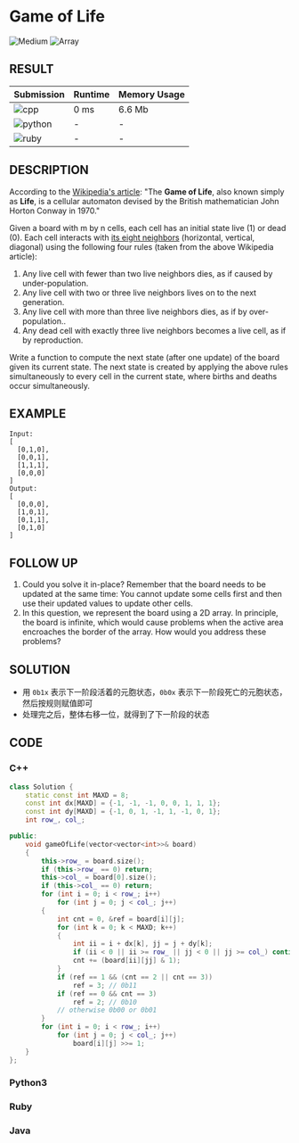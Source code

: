 # Game of Life

![Medium](https://img.shields.io/badge/-Medium-f0ad4e.svg) ![Array](https://img.shields.io/badge/数组-Array-007ec6.svg)

## RESULT

| Submission                                                        | Runtime | Memory Usage |
| ----------------------------------------------------------------- | ------- | ------------ |
| ![cpp](https://img.shields.io/badge/leetcode289-cpp-f34b7d.svg)   | 0 ms    | 6.6 Mb       |
| ![python](https://img.shields.io/badge/leetcode289-py-3572A5.svg) | -       | -            |
| ![ruby](https://img.shields.io/badge/leetcode289-rb-701516.svg)   | -       | -            |

## DESCRIPTION

According to the [Wikipedia's article](https://en.wikipedia.org/wiki/Conway%27s_Game_of_Life): "The **Game of Life**, also known simply as **Life**, is a cellular automaton devised by the British mathematician John Horton Conway in 1970."

Given a board with m by n cells, each cell has an initial state live (1) or dead (0). Each cell interacts with [its eight neighbors](https://en.wikipedia.org/wiki/Moore_neighborhood) (horizontal, vertical, diagonal) using the following four rules (taken from the above Wikipedia article):

1. Any live cell with fewer than two live neighbors dies, as if caused by under-population.
2. Any live cell with two or three live neighbors lives on to the next generation.
3. Any live cell with more than three live neighbors dies, as if by over-population..
4. Any dead cell with exactly three live neighbors becomes a live cell, as if by reproduction.

Write a function to compute the next state (after one update) of the board given its current state. The next state is created by applying the above rules simultaneously to every cell in the current state, where births and deaths occur simultaneously.

## EXAMPLE

```plain
Input: 
[
  [0,1,0],
  [0,0,1],
  [1,1,1],
  [0,0,0]
]
Output: 
[
  [0,0,0],
  [1,0,1],
  [0,1,1],
  [0,1,0]
]
```

## FOLLOW UP

1. Could you solve it in-place? Remember that the board needs to be updated at the same time: You cannot update some cells first and then use their updated values to update other cells.
2. In this question, we represent the board using a 2D array. In principle, the board is infinite, which would cause problems when the active area encroaches the border of the array. How would you address these problems?

## SOLUTION

* 用 `0b1x` 表示下一阶段活着的元胞状态，`0b0x` 表示下一阶段死亡的元胞状态，然后按规则赋值即可
* 处理完之后，整体右移一位，就得到了下一阶段的状态

## CODE

### C++

```cpp
class Solution {
    static const int MAXD = 8;
    const int dx[MAXD] = {-1, -1, -1, 0, 0, 1, 1, 1};
    const int dy[MAXD] = {-1, 0, 1, -1, 1, -1, 0, 1};
    int row_, col_;

public:
    void gameOfLife(vector<vector<int>>& board)
    {
        this->row_ = board.size();
        if (this->row_ == 0) return;
        this->col_ = board[0].size();
        if (this->col_ == 0) return;
        for (int i = 0; i < row_; i++)
            for (int j = 0; j < col_; j++)
        {
            int cnt = 0, &ref = board[i][j];
            for (int k = 0; k < MAXD; k++)
            {
                int ii = i + dx[k], jj = j + dy[k];
                if (ii < 0 || ii >= row_ || jj < 0 || jj >= col_) continue;
                cnt += (board[ii][jj] & 1);
            }
            if (ref == 1 && (cnt == 2 || cnt == 3))
                ref = 3; // 0b11
            if (ref == 0 && cnt == 3)
                ref = 2; // 0b10
            // otherwise 0b00 or 0b01
        }
        for (int i = 0; i < row_; i++)
            for (int j = 0; j < col_; j++)
                board[i][j] >>= 1;
    }
};
```

### Python3

### Ruby

### Java
